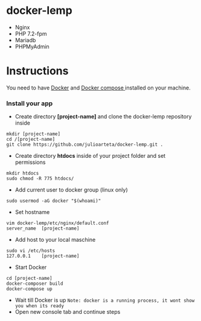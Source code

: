 docker-lemp
===========

* Nginx
* PHP 7.2-fpm
* Mariadb
* PHPMyAdmin

Instructions
===========

You need to have [Docker](https://docs.docker.com/install/linux/docker-ce/ubuntu/)  and [Docker compose ](https://docs.docker.com/compose/install/#install-compose)  installed on your machine.


### Install your app

- Create directory **[project-name]** and clone the docker-lemp repository inside
```
mkdir [project-name]
cd /[project-name]
git clone https://github.com/julioarteta/docker-lemp.git .

```

- Create directory **htdocs** inside of your project folder and set permissions
```
mkdir htdocs
sudo chmod -R 775 htdocs/
```

- Add current user to docker group (linux only)
```
sudo usermod -aG docker "$(whoami)"
```

- Set hostname
```
vim docker-lemp/etc/nginx/default.conf
server_name  [project-name]
```

- Add host to your local maschine
````
sudo vi /etc/hosts
127.0.0.1    [project-name]
````

- Start Docker 
```
cd [project-name]
docker-composer build
docker-compose up
```

- Wait till Docker is up `Note: docker is a running process, it wont show you when its ready`
- Open new console tab and continue steps



